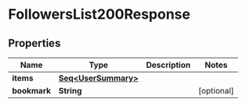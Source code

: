 

# FollowersList200Response


## Properties

Name | Type | Description | Notes
------------ | ------------- | ------------- | -------------
**items** | [**Seq&lt;UserSummary&gt;**](UserSummary.md) |  | 
**bookmark** | **String** |  |  [optional]



